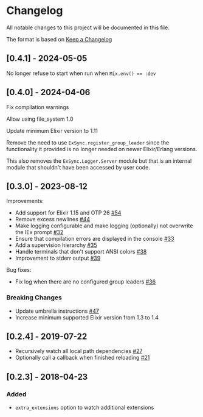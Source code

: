 # Changelog
All notable changes to this project will be documented in this file.

The format is based on [Keep a Changelog](https://keepachangelog.com/en/1.0.0/)

## [0.4.1] - 2024-05-05

No longer refuse to start when run when `Mix.env() == :dev`

## [0.4.0] - 2024-04-06

Fix compilation warnings

Allow using file_system 1.0

Update minimum Elixir version to 1.11

Remove the need to use `ExSync.register_group_leader` since the functionality it
provided is no longer needed on newer Elixir/Erlang versions.

This also removes the `ExSync.Logger.Server` module but that is an internal
module that shouldn't have been accessed by user code.

## [0.3.0] - 2023-08-12

Improvements:
* Add support for Elixir 1.15 and OTP 26 [#54](https://github.com/falood/exsync/pull/54)
* Remove excess newlines [#44](https://github.com/falood/exsync/pull/44)
* Make logging configurable and make logging (optionally) not overwrite the IEx prompt [#32](https://github.com/falood/exsync/pull/32)
* Ensure that compilation errors are displayed in the console [#33](https://github.com/falood/exsync/pull/33)
* Add a supervision hierarchy [#35](https://github.com/falood/exsync/pull/35)
* Handle terminals that don't support ANSI colors [#38](https://github.com/falood/exsync/pull/38)
* Improvement to stderr output [#39](https://github.com/falood/exsync/pull/39)

Bug fixes:
* Fix log when there are no configured group leaders [#36](https://github.com/falood/exsync/pull/36)

### Breaking Changes

* Update umbrella instructions [#47](https://github.com/falood/exsync/pull/47)
* Increase minimum supported Elixir version from 1.3 to 1.4

## [0.2.4] - 2019-07-22

* Recursively watch all local path dependencies [#27](https://github.com/falood/exsync/pull/27)
* Optionally call a callback when finished reloading [#21](https://github.com/falood/exsync/pull/21)

## [0.2.3] - 2018-04-23

### Added
* `extra_extensions` option to watch additional extensions

